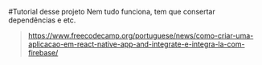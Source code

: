 #Tutorial desse projeto
Nem tudo funciona, tem que consertar dependências e etc.
> https://www.freecodecamp.org/portuguese/news/como-criar-uma-aplicacao-em-react-native-app-and-integrate-e-integra-la-com-firebase/